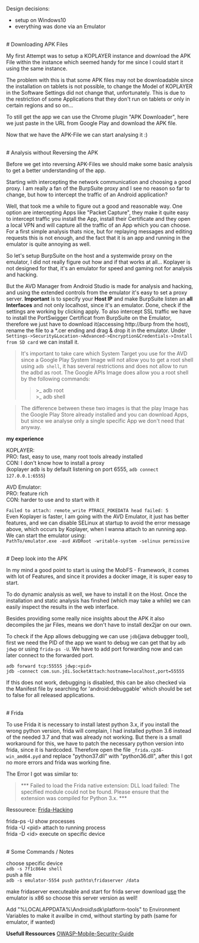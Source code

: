 
Design decisions: 
* setup on Windows10
* everything was done via an Emulator<br/>

<br/>
# Downloading APK Files

My first Attempt was to setup a KOPLAYER instance and download the APK File
within the instance which seemed handy for me since I could start it using
the same instance.

The problem with this is that some APK files may not be downloadable since
the installation on tablets is not possible, to change the Model of KOPLAYER
in the Software Settings did not change that, unfortunately.
This is due to the restriction of some Applications that they don't run on
tablets or only in certain regions and so on...

To still get the app we can use the Chrome plugin "APK Downloader", here
we just paste in the URL from Google Play and download the APK file.

Now that we have the APK-File we can start analysing it :)

<br/>
# Analysis without Reversing the APK

Before we get into reversing APK-Files we should make some basic analysis to 
get a better understanding of the app.

Starting with intercepting the network communication and choosing a good proxy.
I am really a fan of the BurpSuite proxy and I see no reason so far to change, but
how to intercept the traffic of an Android application?

Well, that took me a while to figure out a good and reasonable way. One option
are intercepting Apps like "Packet Capture", they make it quite easy to intercept 
traffic you install the App, install their Certificate and they open a local VPN
and will capture all the traffic of an App which you can choose. For a first
simple analysis thats nice, but for replaying messages and editing requests this 
is not enough, and the fact that it is an app and running in the emulator is quite
annoying as well.

So let's setup BurpSuite on the host and a systemwide proxy on the emulator, I 
did not really figure out how and if that works at all...
Koplayer is not designed for that, it's an emulator for speed and gaming not
for analysis and hacking.

But the AVD Manager from Android Studio is made for analysis and hacking, and using
the extended controls from the emulator it's easy to set a proxy server. **Important**
is to specify your **Host IP** and make BurpSuite listen an **all Interfaces** and 
not only localhost, since it's an emulator.
Done, check if the settings are working by clicking apply. To also intercept SSL 
traffic we have to install the PortSwigger Certificat from BurpSuite on the Emulator, 
therefore we just have to download it(accessing http://burp from the host), rename the
file to a \*.cer ending and drag & drop it in the emulator. Under 
`Settings->Security&Location->Advanced->Encryption&Credentials->Install from SD card` 
we can install it.

> It's important to take care which System Target you use for the AVD since a Google Play
> System Image will not allow you to get a root shell using `adb shell`, it has several
> restrictions and does not allow to run the adbd as root. 
> The Google APIs Image does allow you a root shell by the following commands:
> > \>\_ adb root<br/>
> > \>\_ adb shell

> The difference between these two images is that the play Image has the Google Play
> Store already installed and you can download Apps, but since we analyse only a single
> specific App we don't need that anyway.

**my experience**

KOPLAYER:<br/>
PRO: fast, easy to use, many root tools already installed<br/>
CON: I don't know how to install a proxy<br/>
(koplayer adb is by default listening on port 6555, `adb connect 127.0.0.1:6555`)

AVD Emulator:<br/>
PRO: feature rich<br/>
CON: harder to use and to start with it

`Failed to attach: remote_write PTRACE_POKEDATA head failed: 5`   
Even Koplayer is faster, I am going with the AVD Emulator, it just has better
features, and we can disable SELinux at startup to avoid the error message
above, which occurs by Koplayer, when I wanna attach to an running app. We can 
start the emulator using:    
`PathTo/emulator.exe -avd AVDRoot -writable-system -selinux permissive`

<br/>
# Deep look into the APK

In my mind a good point to start is using the MobFS - Framework, it comes 
with lot of Features, and since it provides a docker image, it is super easy
to start.

To do dynamic analysis as well, we have to install it on the Host.
Once the installation and static analysis has finshed (which may take a while)
we can easily inspect the results in the web interface.

Besides providing some really nice insights about the APK it also decompiles
the jar Files, means we don't have to install dex2jar on our own.

To check if the App allows debugging we can use `jdb`(java debugger tool), first we need the
PID of the app we want to debug we can get that by `adb jdwp` or using
`frida-ps -U`. We have to add port forwarding now and can later connect 
to the forwarded port. 

`adb forward tcp:55555 jdwp:<pid>`   
`jdb -connect com.sun.jdi.SocketAttach:hostname=localhost,port=55555`   

If this does not work, debugging is disabled, this can be also checked via
the Manifest file by searching for 'android:debuggable' which should be set
to false for all released applications.

<br/>
# Frida

To use Frida it is necessary to install latest python 3.x, if you install the wrong
python version, frida will complain, I had installed python 3.6 instead of the needed
3.7 and that was already not working. But there is a small workaround for this, we have
to patch the necessary python version into frida, since it is hardcoded. Therefore
open the file `_frida.cp36-win_amd64.pyd` and replace "python37.dll" with "python36.dll", 
after this I got no more errors and frida was working fine.

The Error I got was similar to:
> \*\*\*
> Failed to load the Frida native extension: DLL load failed: The specified module could not be found.
> Please ensure that the extension was compiled for Python 3.x.
> \*\*\*

Ressourece: [Frida-Hacking](https://awakened1712.github.io/hacking/hacking-frida/)   

frida-ps -U      show processes   
frida -U \<pid\>   attach to running process   
frida -D \<id\>    execute on specific device

<br/>
# Some Commands / Notes

choose specific device   
`adb -s 7f1c864e shell`    
push a file   
`adb -s emulator-5554 push pathto\fridaserver /data`   

make fridaserver executeable and start
for frida server download [use](https://github.com/frida/frida/releases) 
the emulator is x86 so choose this server version as well!

Add "%LOCALAPPDATA%\Android\sdk\platform-tools" to Environment Variables to make it 
availbe in cmd, without starting by path (same for emulator, if wanted)

**Usefull Ressources**
[OWASP-Mobile-Security-Guide](https://www.owasp.org/index.php/OWASP_Mobile_Security_Testing_Guide)

